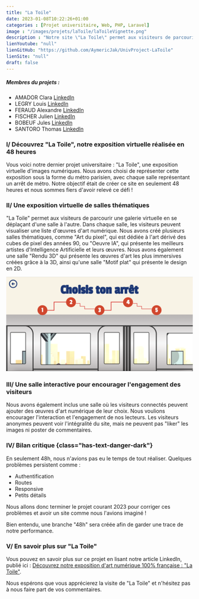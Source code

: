 ```yaml
---
title: "La Toile"
date: 2023-01-08T10:22:26+01:00
categories : [Projet universitaire, Web, PHP, Laravel]
image : "/images/projets/laToile/laToileVignette.png"
description : "Notre site \"La Toile\" permet aux visiteurs de parcourir une galerie virtuelle d'images numériques en se déplaçant d'une salle (représentée par un arrêt de métro) à l'autre. Créé en 48 heures en équipe de 7 utilisant HTML, CSS, JavaScript et PHP, \"La Toile\" présente une liste d'œuvres d'art numérique dans chaque salle."
lienYoutube: "null"
lienGitHub: "https://github.com/AymericJak/UnivProject-LaToile"
lienSite: "null"
draft: false
---
```


##### Membres du projets :
- AMADOR Clara [LinkedIn](https://www.linkedin.com/in/clara-amador/)
- LEGRY Louis [LinkedIn](https://www.linkedin.com/in/louis-legry/)
- FERAUD Alexandre [LinkedIn](https://www.linkedin.com/in/alexandre-feraud/)
- FISCHER Julien [LinkedIn](https://www.linkedin.com/in/julienfischer777/)
- BOBEUF Jules [LinkedIn](https://www.linkedin.com/in/bobeuf-jules/)
- SANTORO Thomas [LinkedIn](https://www.linkedin.com/in/thomas-santoro/)

### I/ Découvrez "La Toile", notre exposition virtuelle réalisée en 48 heures

Vous voici notre dernier projet universitaire : "La Toile", une exposition virtuelle d'images numériques. Nous avons choisi de représenter cette exposition sous la forme du métro parisien, avec chaque salle représentant un arrêt de métro. Notre objectif était de créer ce site en seulement 48 heures et nous sommes fiers d'avoir relevé ce défi !

### II/ Une exposition virtuelle de salles thématiques

"La Toile" permet aux visiteurs de parcourir une galerie virtuelle en se déplaçant d'une salle à l'autre. Dans chaque salle, les visiteurs peuvent visualiser une liste d'œuvres d'art numérique. Nous avons créé plusieurs salles thématiques, comme "Art du pixel", qui est dédiée à l'art dérivé des cubes de pixel des années 90, ou "Oeuvre IA", qui présente les meilleurs artistes d'Intelligence Artificielle et leurs œuvres. Nous avons également une salle "Rendu 3D" qui présente les œuvres d'art les plus immersives créées grâce à la 3D, ainsi qu'une salle "Motif plat" qui présente le design en 2D.

![Arrets](/images/projets/laToile/laToileArrets.png)

### III/ Une salle interactive pour encourager l'engagement des visiteurs

Nous avons également inclus une salle où les visiteurs connectés peuvent ajouter des œuvres d'art numérique de leur choix. Nous voulions encourager l'interaction et l'engagement de nos lecteurs. Les visiteurs anonymes peuvent voir l'intégralité du site, mais ne peuvent pas "liker" les images ni poster de commentaires.

### IV/ Bilan critique {class="has-text-danger-dark"}

En seulement 48h, nous n'avions pas eu le temps de tout réaliser. Quelques problèmes persistent comme :
- Authentification
- Routes
- Responsive
- Petits détails

Nous allons donc terminer le projet courant 2023 pour corriger ces problèmes et avoir un site comme nous l'avions imaginé !

Bien entendu, une branche "48h" sera créée afin de garder une trace de notre performance.

### V/ En savoir plus sur "La Toile"

Vous pouvez en savoir plus sur ce projet en lisant notre article LinkedIn, publié ici : <a href="https://www.linkedin.com/pulse/d%25C3%25A9couvrez-notre-exposition-dart-num%25C3%25A9rique-100-la-toile-jakobowski">Découvrez notre exposition d'art numérique 100% française : "La Toile​"</a>.

Nous espérons que vous apprécierez la visite de "La Toile" et n'hésitez pas à nous faire part de vos commentaires.
